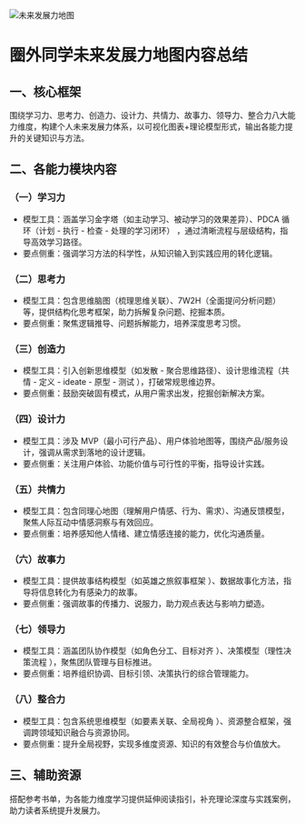 ![未来发展力地图](https://ngte-superbed.oss-cn-beijing.aliyuncs.com/uPic/MkgIFUYnrLTP.png)

# 圈外同学未来发展力地图内容总结

## 一、核心框架

围绕学习力、思考力、创造力、设计力、共情力、故事力、领导力、整合力八大能力维度，构建个人未来发展力体系，以可视化图表+理论模型形式，输出各能力提升的关键知识与方法。

## 二、各能力模块内容

### （一）学习力

- 模型工具：涵盖学习金字塔（如主动学习、被动学习的效果差异）、PDCA 循环（计划 - 执行 - 检查 - 处理的学习闭环） ，通过清晰流程与层级结构，指导高效学习路径。
- 要点侧重：强调学习方法的科学性，从知识输入到实践应用的转化逻辑。

### （二）思考力

- 模型工具：包含思维脑图（梳理思维关联）、7W2H（全面提问分析问题）等，提供结构化思考框架，助力拆解复杂问题、挖掘本质。
- 要点侧重：聚焦逻辑推导、问题拆解能力，培养深度思考习惯。

### （三）创造力

- 模型工具：引入创新思维模型（如发散 - 聚合思维路径）、设计思维流程（共情 - 定义 - ideate - 原型 - 测试 ），打破常规思维边界。
- 要点侧重：鼓励突破固有模式，从用户需求出发，挖掘创新解决方案。

### （四）设计力

- 模型工具：涉及 MVP（最小可行产品）、用户体验地图等，围绕产品/服务设计，强调从需求到落地的设计逻辑。
- 要点侧重：关注用户体验、功能价值与可行性的平衡，指导设计实践。

### （五）共情力

- 模型工具：包含同理心地图（理解用户情感、行为、需求）、沟通反馈模型，聚焦人际互动中情感洞察与有效回应。
- 要点侧重：培养感知他人情绪、建立情感连接的能力，优化沟通质量。

### （六）故事力

- 模型工具：提供故事结构模型（如英雄之旅叙事框架 ）、数据故事化方法，指导将信息转化为有感染力的故事。
- 要点侧重：强调故事的传播力、说服力，助力观点表达与影响力塑造。

### （七）领导力

- 模型工具：涵盖团队协作模型（如角色分工、目标对齐 ）、决策模型（理性决策流程 ），聚焦团队管理与目标推进。
- 要点侧重：培养组织协调、目标引领、决策执行的综合管理能力。

### （八）整合力

- 模型工具：包含系统思维模型（如要素关联、全局视角 ）、资源整合框架，强调跨领域知识融合与资源协同。
- 要点侧重：提升全局视野，实现多维度资源、知识的有效整合与价值放大。

## 三、辅助资源

搭配参考书单，为各能力维度学习提供延伸阅读指引，补充理论深度与实践案例，助力读者系统提升发展力。
